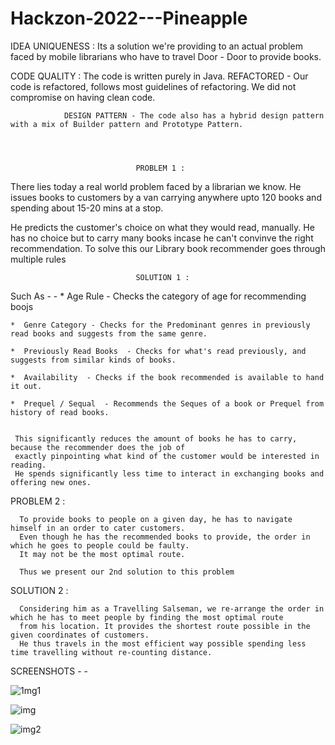 # Hackzon-2022---Pineapple

IDEA UNIQUENESS : Its a solution we're providing to an actual problem faced by mobile librarians who have to travel Door - Door to provide books.

CODE QUALITY  : The code is written purely in Java.
                REFACTORED - Our code is refactored, follows most guidelines of refactoring. We did not compromise on having clean code.
                
                DESIGN PATTERN - The code also has a hybrid design pattern with a mix of Builder pattern and Prototype Pattern.




                                PROBLEM 1 : 
There lies today a real world problem faced by a librarian we know.
He issues books to customers by a van carrying anywhere upto 120 books and spending about 15-20 mins at a stop.

He predicts the customer's choice on what they would read, manually.
He has no choice but to carry many books incase he can't convinve the right recommendation.
To solve this our Library book recommender goes through multiple rules

                                SOLUTION 1 :

  Such As - -
    *  Age Rule - Checks the category of age for recommending boojs
       
    *  Genre Category - Checks for the Predominant genres in previously read books and suggests from the same genre.
       
    *  Previously Read Books  - Checks for what's read previously, and suggests from similar kinds of books.
     
    *  Availability  - Checks if the book recommended is available to hand it out.
       
    *  Prequel / Sequal  - Recommends the Seques of a book or Prequel from history of read books.
       
       
     This significantly reduces the amount of books he has to carry, because the recommender does the job of 
     exactly pinpointing what kind of the customer would be interested in reading.
     He spends significantly less time to interact in exchanging books and offering new ones.
     
    
   PROBLEM 2 :
                          
      To provide books to people on a given day, he has to navigate himself in an order to cater customers.
      Even though he has the recommended books to provide, the order in which he goes to people could be faulty.
      It may not be the most optimal route.

      Thus we present our 2nd solution to this problem
    
    
   SOLUTION 2 :


      Considering him as a Travelling Salseman, we re-arrange the order in which he has to meet people by finding the most optimal route
      from his location. It provides the shortest route possible in the given coordinates of customers.
      He thus travels in the most efficient way possible spending less time travelling without re-counting distance.


                              
  
  
  
  
   SCREENSHOTS - - 
   
   
  ![1mg1](https://user-images.githubusercontent.com/77685206/202239186-a8d07515-ddf6-495a-91c2-8b963e1ce4ae.jpeg)
    
    
  
  ![img](https://user-images.githubusercontent.com/77685206/202239076-51d0c28b-8092-40ba-8a32-b9a3a0166673.jpeg)
  
  
  
  ![img2](https://user-images.githubusercontent.com/77685206/202239268-865149f2-9635-4e4b-add3-aa19a43b81a2.jpeg)

  


  
